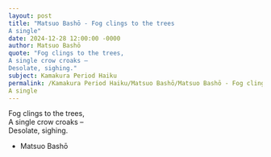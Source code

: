 ```yaml
---
layout: post
title: "Matsuo Bashō - Fog clings to the trees  
A single"
date: 2024-12-28 12:00:00 -0000
author: Matsuo Bashō
quote: "Fog clings to the trees,  
A single crow croaks –  
Desolate, sighing."
subject: Kamakura Period Haiku
permalink: /Kamakura Period Haiku/Matsuo Bashō/Matsuo Bashō - Fog clings to the trees  
A single
---
```


Fog clings to the trees,  
A single crow croaks –  
Desolate, sighing.

- Matsuo Bashō
